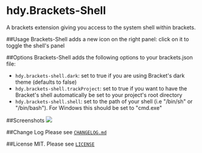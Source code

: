hdy.Brackets-Shell
==================
A brackets extension giving you access to the system shell within brackets.

##Usage
Brackets-Shell adds a new icon on the right panel: click on it to toggle the shell's panel

##Options
Brackets-Shell adds the following options to your brackets.json file:

* `hdy.brackets-shell.dark`: set to true if you are using Bracket's dark theme (defaults to false)
* `hdy.brackets-shell.trackProject`: set to true if you want to have the Bracket's shell automatically be set to your project's root directory
* `hdy.brackets-shell.shell`: set to the path of your shell (i.e "/bin/sh" or "/bin/bash"). For Windows this should be set to "cmd.exe"

##Screenshots
![][screenshot]

##Change Log
Please see [`CHANGELOG.md`](CHANGELOG.md)

##License
MIT. Please see [`LICENSE`](LICENSE)

[screenshot]: https://raw.githubusercontent.com/johnhidey/hdy.resources/master/hdy.brackets-shell/images/screenshot.gif
